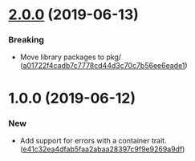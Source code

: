 # [2.0.0](https://github.com/puppetlabs/errawr-go/compare/v1.0.0...v2.0.0) (2019-06-13)


### Breaking

* Move library packages to pkg/ ([a01722f4cadb7c7778cd44d3c70c7b56ee6eade1](https://github.com/puppetlabs/errawr-go/commit/a01722f4cadb7c7778cd44d3c70c7b56ee6eade1))

# 1.0.0 (2019-06-12)


### New

* Add support for errors with a container trait. ([e41c32ea4dfab5faa2abaa28397c9f9e9269a9df](https://github.com/puppetlabs/errawr-go/commit/e41c32ea4dfab5faa2abaa28397c9f9e9269a9df))
